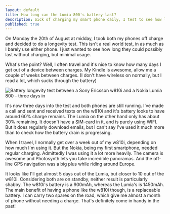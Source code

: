 ```yaml
---
layout: default
title: How long can the Lumia 800's battery last?
description: Sick of charging my smart phone daily, I test to see how long the Lumia will last compared to my very old Sony Ericsson w810i
published: true
---
```


On Monday the 20th of August at midday, I took both my phones off charge and decided to do a longevity test. This isn't a real world test, in as much as I barely use either phone. I just wanted to see how long they could possibly last without charging, but minimal usage.

What's the point? Well, I often travel and it's nice to know how many days I get out of a device between charges. My Kindle is awesome, allow me a couple of weeks between charges. (I don't have wireless on normally, but I read a lot, which sucks through the battery)

![Battery longevity test between a Sony Ericsson w810i and a Nokia Lumia 800 - three days in](http://davebeer.com/img/w810i-vs-lumia800-battery-test.jpg)

It's now three days into the test and both phones are still running. I've made a call and sent and received texts on the w810i and it's battery looks to have around 60% charge remains. The Lumia on the other hand only has about 30% remaining. It doesn't have a SIM-card in it, and is purely using WIFI. But it does regularly download emails, but I can't say I've used it much more than to check how the battery drain is progressing.

When I travel, I normally get over a week out of my w810i, depending on how much I'm using it. But the Nokia, being my first smartphone, needed regular charging. Admittedly I was using it a lot more heavily. The camera is awesome and Photosynth lets you take incredible panoramas. And the off-line GPS navigation was a big plus while riding around Europe.

It looks like I'll get almost 5 days out of the Lumia, but closer to 10 out of the w810i. Considering both are on standby, neither result is particularly shabby. The w810i's battery is a 900mAh, whereas the Lumia's is 1450mAh. The main benefit of having a phone like the w810i though, is a replaceable battery. I can carry two spares on the road, which give me almost a month of phone without needing a charge. That's definitely come in handy in the past!